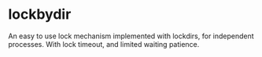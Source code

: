# lockbydir
An easy to use lock mechanism implemented with lockdirs, for independent processes. With lock timeout, and limited waiting patience. 
